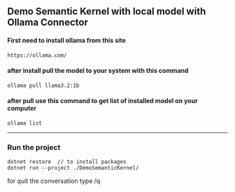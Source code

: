 ## Demo Semantic Kernel with local model with Ollama Connector

#### First need to install ollama from this site
```
https://ollama.com/
```

#### after install pull the model to your system with this command

```shell
ollama pull llama3.2:1b
```

#### after pull use this command to get list of installed model on your computer
```shell
ollama list
```
---
### Run the project

```shell
dotnet restore  // to install packages
dotnet run --project ./DemoSemanticKernel/
```

for quit the conversation type /q
